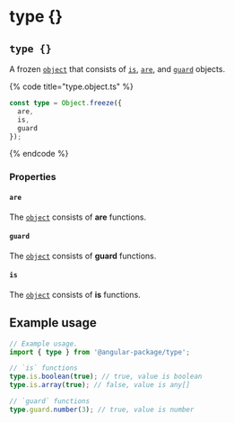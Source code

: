 # type {}

## `type {}`

A frozen [`object`](https://developer.mozilla.org/en-US/docs/Web/JavaScript/Reference/Global\_Objects/Object) that consists of [`is`](../is/is-is.md), [`are`](are-are.md), and [`guard`](../guard/guard-guard.md) objects.

{% code title="type.object.ts" %}
```typescript
const type = Object.freeze({
  are,
  is,
  guard
});
```
{% endcode %}

### Properties

#### `are`

The [`object`](https://developer.mozilla.org/en-US/docs/Web/JavaScript/Reference/Global\_Objects/Object) consists of **are** functions.

#### `guard`

The [`object`](https://developer.mozilla.org/en-US/docs/Web/JavaScript/Reference/Global\_Objects/Object) consists of **guard** functions.

#### `is`

The [`object`](https://developer.mozilla.org/en-US/docs/Web/JavaScript/Reference/Global\_Objects/Object) consists of **is** functions.

## Example usage

```typescript
// Example usage.
import { type } from '@angular-package/type';

// `is` functions
type.is.boolean(true); // true, value is boolean
type.is.array(true); // false, value is any[]

// `guard` functions
type.guard.number(3); // true, value is number
```
